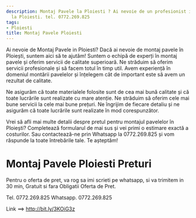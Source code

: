 ```yaml
---
description: Montaj Pavele la Ploiesti ? Ai nevoie de un profesionist in Montaj Pavele
  la Ploiesti. tel. 0772.269.825
tags:
- Ploiesti
title: Montaj Pavele Ploiesti
---
```




Ai nevoie de Montaj Pavele in Ploiesti?
Dacă ai nevoie de montaj pavele în Ploiești, suntem aici să te ajutăm! Suntem o echipă de experți în montaj pavele și oferim servicii de calitate superioară. Ne străduim să oferim servicii profesionale și să facem totul în timp util. Avem experiență în domeniul montării pavelelor și înțelegem cât de important este să avem un rezultat de calitate.

Ne asigurăm că toate materialele folosite sunt de cea mai bună calitate și că toate lucrările sunt realizate cu mare atenție. Ne străduim să oferim cele mai bune servicii la cele mai bune prețuri. Ne îngrijim de fiecare detaliu și ne asigurăm că toate lucrările sunt realizate în mod corespunzător.

Vrei să afli mai multe detalii despre pretul pentru montajul pavelelor în Ploiești? Completează formularul de mai sus și vei primi o estimare exactă a costurilor. Sau contactează-ne prin Whatsapp la 0772.269.825 și vom răspunde la toate întrebările tale. Te așteptăm!

# Montaj Pavele Ploiesti Preturi
Pentru o oferta de pret, va rog sa imi scrieti pe whatsapp, si va trimitem in 30 min, Gratuit si fara Obligatii Oferta de Pret.

Tel. 0772.269.825
Whatsapp. 0772.269.825

Link ==> http://bit.ly/3KOiG3z